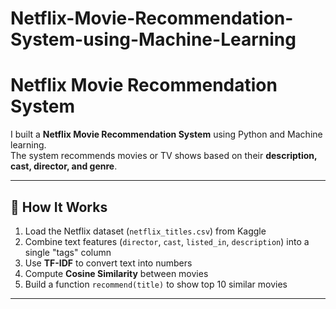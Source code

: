 # Netflix-Movie-Recommendation-System-using-Machine-Learning

# Netflix Movie Recommendation System

I built a **Netflix Movie Recommendation System** using Python and Machine learning.  
The system recommends movies or TV shows based on their **description, cast, director, and genre**.

---

## 🧩 How It Works

1. Load the Netflix dataset (`netflix_titles.csv`) from Kaggle  
2. Combine text features (`director`, `cast`, `listed_in`, `description`) into a single "tags" column  
3. Use **TF-IDF** to convert text into numbers  
4. Compute **Cosine Similarity** between movies  
5. Build a function `recommend(title)` to show top 10 similar movies

---
